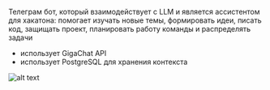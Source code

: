 Телеграм бот, который взаимодействует с LLM и является ассистентом для хакатона: помогает изучать новые темы, формировать идеи, писать код, защищать проект, планировать работу команды и распределять задачи

- использует GigaChat API 
- использует PostgreSQL для хранения контекста

![alt text](static/image.png)
